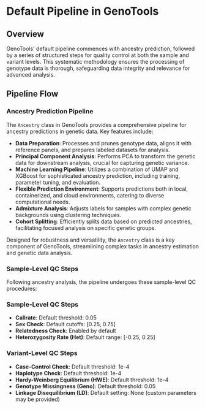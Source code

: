 # Default Pipeline in GenoTools

## Overview
GenoTools' default pipeline commences with ancestry prediction, followed by a series of structured steps for quality control at both the sample and variant levels. This systematic methodology ensures the processing of genotype data is thorough, safeguarding data integrity and relevance for advanced analysis.

## Pipeline Flow

### Ancestry Prediction Pipeline

The `Ancestry` class in GenoTools provides a comprehensive pipeline for ancestry predictions in genetic data. Key features include:

- **Data Preparation**: Processes and prunes genotype data, aligns it with reference panels, and prepares labeled datasets for analysis.
- **Principal Component Analysis**: Performs PCA to transform the genetic data for downstream analysis, crucial for capturing genetic variance.
- **Machine Learning Pipeline**: Utilizes a combination of UMAP and XGBoost for sophisticated ancestry prediction, including training, parameter tuning, and evaluation.
- **Flexible Prediction Environment**: Supports predictions both in local, containerized, and cloud environments, catering to diverse computational needs.
- **Admixture Analysis**: Adjusts labels for samples with complex genetic backgrounds using clustering techniques.
- **Cohort Splitting**: Efficiently splits data based on predicted ancestries, facilitating focused analysis on specific genetic groups.

Designed for robustness and versatility, the `Ancestry` class is a key component of GenoTools, streamlining complex tasks in ancestry estimation and genetic data analysis.


### Sample-Level QC Steps
Following ancestry analysis, the pipeline undergoes these sample-level QC procedures:

### Sample-Level QC Steps
- **Callrate**: Default threshold: 0.05
- **Sex Check**: Default cutoffs: [0.25, 0.75]
- **Relatedness Check**: Enabled by default
- **Heterozygosity Rate (Het)**: Default range: [-0.25, 0.25]

### Variant-Level QC Steps
- **Case-Control Check**: Default threshold: 1e-4
- **Haplotype Check**: Default threshold: 1e-4
- **Hardy-Weinberg Equilibrium (HWE)**: Default threshold: 1e-4
- **Genotype Missingness (Geno)**: Default threshold: 0.05
- **Linkage Disequilibrium (LD)**: Default setting: None (custom parameters may be provided)